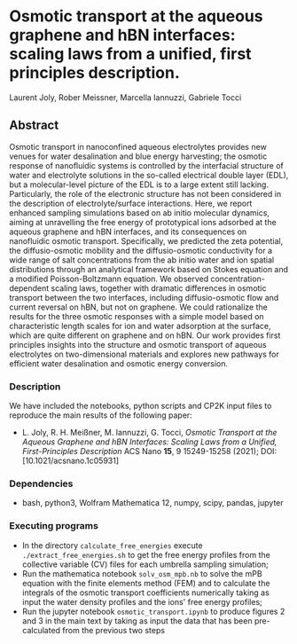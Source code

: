 # Osmotic transport at the aqueous graphene and hBN interfaces:  scaling laws from a unified, first principles description.

Laurent Joly, Rober Meissner, Marcella Iannuzzi, Gabriele Tocci

## Abstract

Osmotic transport in nanoconfined aqueous electrolytes provides new venues for water desalination and blue energy harvesting; the osmotic response of nanofluidic systems is controlled by the interfacial structure of water and electrolyte solutions in the so-called electrical double layer (EDL), but a molecular-level picture of the EDL is to a large extent still lacking.  Particularly, the role of the electronic  structure has not been considered in the description of electrolyte/surface interactions. Here, we report enhanced sampling simulations
based on ab initio molecular dynamics,  aiming at unravelling the free energy of prototypical  ions adsorbed at the aqueous graphene and hBN interfaces, and  its consequences on nanofluidic osmotic transport.  Specifically, we predicted the zeta potential, the diffusio-osmotic mobility and the diffusio-osmotic conductivity for a wide range of salt concentrations from the ab initio water and ion spatial distributions through an analytical
framework based on Stokes equation and a modified Poisson-Boltzmann equation. We observed concentration-dependent scaling laws,  together with  dramatic differences in osmotic transport  between the two interfaces, including diffusio-osmotic flow and current reversal on hBN, but not on graphene. We could rationalize the results for the three osmotic responses with a simple model based on characteristic length scales for ion and water adsorption at the surface, which are quite different on graphene and on hBN. Our work provides first principles insights into the structure and osmotic transport of aqueous electrolytes on two-dimensional materials and explores new pathways for efficient water desalination and osmotic energy conversion.

### Description

We have included the notebooks, python scripts and CP2K input files to reproduce the main results of the following paper:

* L. Joly, R. H. Meißner, M. Iannuzzi, G. Tocci, *Osmotic Transport at the Aqueous Graphene and hBN Interfaces: Scaling Laws from a Unified, First-Principles Description* ACS Nano **15**, 9 15249-15258 (2021); DOI: [10.1021/acsnano.1c05931]

### Dependencies

* bash, python3, Wolfram Mathematica 12, numpy, scipy, pandas, jupyter

### Executing programs

* In the directory ```calculate_free_energies``` execute ```./extract_free_energies.sh``` to get the free energy profiles from the collective variable (CV) files for each umbrella sampling simulation;
* Run the mathematica notebook ```solv_osm_mpb.nb``` to solve the mPB equation with the finite elements method (FEM) and to calculate the integrals of the osmotic transport coefficients numerically taking as input the water density profiles and the ions' free energy profiles;
* Run the jupyter notebook ```osmotic_transport.ipynb``` to produce figures 2 and 3 in the main text by taking as input the data that has been pre-calculated from the previous two steps


